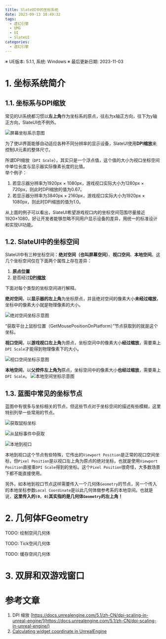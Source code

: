 ```yaml
---
title: SlateUI中的坐标系统
date: 2023-09-13 18:49:32
tags:
  - 虚幻引擎
  - UMG
  - UI
  - SlateUI
categories:
  - 虚幻引擎
---
```


※ UE版本: 5.1.1, 系统: Windows
※ 最后更新日期: 2023-11-03

# 1. 坐标系统简介

## 1.1. 坐标系与DPI缩放

常见的UI系统都习惯以**左上角**作为坐标系的原点，往右为x轴正方向，往下为y轴正方向，SlateUI也不例外。

![屏幕坐标系示意图](传统的屏幕坐标系.png)

为了使UI界面能够自动适应各种不同分辨率的显示设备，SlateUI使用**DPI缩放**来控制UI元素的整体尺寸。

所谓DPI缩放（`DPI Scale`），其实只是一个浮点值，这个值的大小为视口坐标空间中单位长度与显示器实际像素长度的比值。  
举个例子：

1. 若显示器分辨率为1920px × 1080px，游戏视口实际大小为1280px × 720px，则此时DPI缩放的值为0.67。
2. 若显示器分辨率为3840px × 2160px，游戏视口实际大小为1920px × 1080px，则此时DPI缩放的值为1.0。

从上面的例子可以看出，SlateUI希望游戏视口内的坐标空间范围尽量接近1920×1080，好让开发者能够忽略不同用户显示设备的差异，用统一的标准设计和实现UI功能。

## 1.2. SlateUI中的坐标空间

SlateUI中有三种坐标空间：**绝对空间（也叫屏幕空间）**、**视口空间**、**本地空间**。这几个坐标空间仅在下面两个属性上存在差异：

1. **原点位置**
2. 是否经过[**DPI缩放**](TODO)

下面对每个类型的坐标空间进行解释。

**绝对空间**，以**显示器的左上角**为坐标原点，并且绝对空间的像素大小**未经过缩放**，坐标中的像素大小就是物理像素的大小。

![绝对空间坐标示意图](绝对空间.png)

“获取平台上鼠标位置（GetMousePositionOnPlatform）”节点获取到的就是这个坐标。

**视口空间**，以**游戏视口左上角**为原点，坐标空间中的像素大小**经过缩放**，需要乘上`DPI Scale`才能得到物理像素下的大小。

![视口空间坐标示意图](视口空间.png)

**本地空间**，以**父控件左上角为**原点，坐标空间中的像素大小**也经过缩放**，需要乘上`DPI Scale`。
![本地空间坐标示意图](本地空间.png)

## 1.3. 蓝图中常见的坐标节点

蓝图中有很多与坐标相关的节点，但这些节点对于坐标空间的描述有些模糊，这里特别列举一些常用的节点。

![获取鼠标坐标](鼠标坐标相关.png)

![从鼠标事件中获取](从鼠标事件中获取坐标.png)

![本地到视口](本地到视口节点.png)

本地到视口这个节点有些特殊，它传出的`Viewport Position`是正常的视口空间坐标，但`Pixel Position`是以视口左上角为原点的绝对坐标，也就是使用`Viewport Position`直接乘`DPI Scale`得到的坐标。这个`Pixel Position`很奇怪，大多数场景下都不能直接使用。

另外，如本地到视口节点这样需要传入一个几何体`Geometry`的节点，另一个传入的本地坐标参数`Local Coordinate`是以此几何体做参考系的本地空间。也就是说，**这里传入的`(0, 0)`其实指的是几何体`Geometry`的左上角！**

# 2. 几何体FGeometry

TODO: 绘制空间几何体

TODO: Tick空间几何体

TODO: 缓存空间几何体


# 3. 双屏和双游戏窗口


# 参考文章

1. DPI 缩放 [https://docs.unrealengine.com/5.1/zh-CN/dpi-scaling-in-unreal-engine/](https://docs.unrealengine.com/5.1/zh-CN/dpi-scaling-in-unreal-engine/)
2. [Calculating widget coordinate in UnrealEngine](https://baemincheon.github.io/2020/02/09/unreal-widget-coordinate-system/)